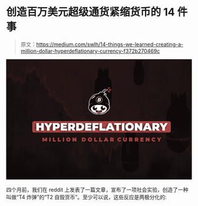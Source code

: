 # 创造百万美元超级通货紧缩货币的 14 件事

> 原文：<https://medium.com/swlh/14-things-we-learned-creating-a-million-dollar-hyperdeflationary-currency-f372b270469c>

![](img/346389abf73387d44f1b7aadd5362ac0.png)

四个月前，我们在 reddit 上发表了一篇文章，宣布了一项社会实验，创造了一种叫做“T4 炸弹”的“T2 自毁货币”。至少可以说，这些反应是两极分化的: